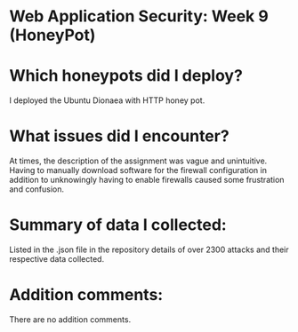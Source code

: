 # Web Application Security: Week 9 (HoneyPot)

# Which honeypots did I deploy?
I deployed the Ubuntu Dionaea with HTTP honey pot.

# What issues did I encounter?
At times, the description of the assignment was vague and unintuitive. Having to manually download software for the firewall configuration in addition to unknowingly having to enable firewalls caused some frustration and confusion. 

# Summary of data I collected:
Listed in the .json file in the repository details of over 2300 attacks and their respective data collected.

# Addition comments:
There are no addition comments.
